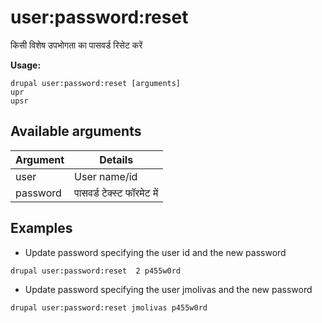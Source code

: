 # user:password:reset
किसी विशेष उपभोगता का पासवर्ड रिसेट करें

**Usage:**
```
drupal user:password:reset [arguments]
upr
upsr
```

## Available arguments
Argument | Details
---------|-------------
user | User name/id
password | पासवर्ड टेक्स्ट फॉरमेट में

## Examples
* Update password specifying the user id and the new password
```
drupal user:password:reset  2 p455w0rd
```
* Update password specifying the user jmolivas and the new password
```
drupal user:password:reset jmolivas p455w0rd
```
